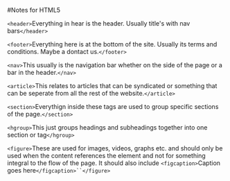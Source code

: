 #Notes for HTML5

`<header>`Everything in hear is the header. Usually title's with nav bars`</header>`

`<footer>`Everything here is at the bottom of the site. Usually its terms and conditions. Maybe a dontact us.`</footer>`

`<nav>`This usually is the navigation bar whether on the side of the page or a bar in the header.`</nav>`

`<article>`This relates to articles that can be syndicated or something that can be seperate from all the rest of the website.`</article>`

`<section>`Everythign inside these tags are used to group specific sections of the page.`</section>`

`<hgroup>`This just groups headings and subheadings together into one section or tag`</hgroup>`

`<figure>`These are used for images, videos, graphs etc. and should only be used when the content references the element and not for something integral to the flow of the page. It should also include `<figcaption>`Caption goes here`</figcaption>``</figure>`

